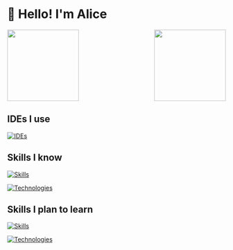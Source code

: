 # :wave: **Hello! I'm Alice**

<!-- [![Discord Presence](https://lanyard.cnrad.dev/api/604779545018761237)](https://discord.com/users/604779545018761237) -->


<!-- ## You can view my github stats below ⬇️

<a href="https://github.com/chocololat/">
    <img align="center" src="https://github-readme-streak-stats.herokuapp.com/?user=chocololat&theme=vue-dark" height="180"/>
</a>
<a href="https://github.com/chocololat/">
    <img align="center" src="https://github-readme-stats.vercel.app/api/top-langs/?username=chocololat&layout=compact&theme=vue-dark" height="180"/>
</a> -->

<a href="https://discord.com/users/604779545018761237">
    <img align="center" src="https://lanyard.cnrad.dev/api/604779545018761237" height="165"/>
</a>

<a href="https://github.com/chocololat/">
    <img align="right" src="https://github-readme-stats.vercel.app/api?username=chocololat&count_private=true&show_icons=true&hide=contribs&theme=vue-dark" height="165"/>
</a>

## IDEs I use
[![IDEs](https://skillicons.dev/icons?i=idea,visualstudio,vscode,androidstudio)](https://skillicons.dev)

## Skills I know
[![Skills](https://skillicons.dev/icons?i=java,js,ts,nodejs,powershell)](https://skillicons.dev)

[![Technologies](https://skillicons.dev/icons?i=bash,cloudflare,discord,bots,docker,electron,git,github,gitlab,gradle,mongodb,mysql,redis)](https://skillicons.dev)

## Skills I plan to learn
[![Skills](https://skillicons.dev/icons?i=kotlin,lua,cs,ruby,wasm)](https://skillicons.dev)

[![Technologies](https://skillicons.dev/icons?i=dotnet,deno,postgres,qt,rails)](https://skillicons.dev)
